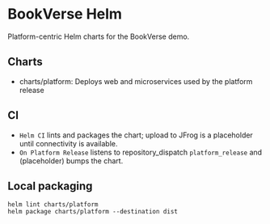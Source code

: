 # BookVerse Helm

Platform-centric Helm charts for the BookVerse demo.

## Charts
- charts/platform: Deploys web and microservices used by the platform release

## CI
- `Helm CI` lints and packages the chart; upload to JFrog is a placeholder until connectivity is available.
- `On Platform Release` listens to repository_dispatch `platform_release` and (placeholder) bumps the chart.

## Local packaging
```
helm lint charts/platform
helm package charts/platform --destination dist
```
